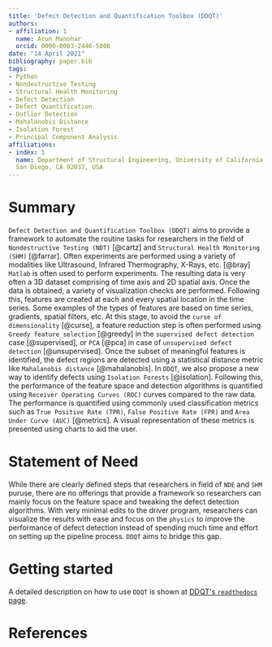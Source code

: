 ```yaml
---
title: 'Defect Detection and Quantification Toolbox (DDQT)'
authors:
- affiliation: 1
  name: Arun Manohar
  orcid: 0000-0003-2446-5008
date: "14 April 2021"
bibliography: paper.bib
tags:
- Python
- Nondestructive Testing
- Structural Health Monitoring
- Defect Detection
- Defect Quantification
- Outlier Detection
- Mahalanobis Distance
- Isolation Forest
- Principal Component Analysis
affiliations:
- index: 1
  name: Department of Structural Engineering, University of California,
  San Diego, CA 92037, USA
---
```


# Summary

`Defect Detection and Quantification Toolbox (DDQT)` aims to provide a
framework to automate the routine tasks for researchers in the field of
`Nondestructive Testing (NDT)` [@cartz] and `Structural Health Monitoring
(SHM)` [@farrar]. Often experiments are performed using a variety of
modalities like Ultrasound, Infrared Thermography, X-Rays, etc. [@bray]
`Matlab` is often used to perform experiments. The resulting data is very
often a 3D dataset comprising of time axis and 2D spatial axis. Once the data
is obtained, a variety of visualization checks are performed. Following this,
features are created at each and every spatial location in the time series.
Some examples of the types of features are based on time series, gradients,
spatial filters, etc. At this stage, to avoid the `curse of
dimensionality` [@curse], a feature reduction step is often performed using
`Greedy feature selection` [@greedy] in the `supervised defect detection`
case [@supervised], or `PCA` [@pca] in case of `unsupervised defect
detection` [@unsupervised]. Once the subset of meaningful features is
identified, the defect regions are detected using a statistical distance
metric like `Mahalanobis distance` [@mahalanobis]. In `DDQT`, we also propose
a new way to identify defects using `Isolation Forests` [@isolation].
Following this, the performance of the feature space and detection algorithms
is quantified using `Receiver Operating Curves (ROC)` curves compared to the
raw data. The performance is quantified using commonly used classification
metrics such as `True Positive Rate (TPR)`, `False Positive Rate (FPR)` and
`Area Under Curve (AUC)` [@metrics]. A visual representation of these metrics
is presented using charts to aid the user. 

# Statement of Need

While there are clearly defined steps that researchers in field of `NDE` and
`SHM` puruse, there are no offerings that provide a framework so researchers
can mainly focus on the feature space and tweaking the defect detection
algorithms. With very minimal edits to the driver program, researchers can
visualize the results with ease and focus on the `physics` to improve the
performance of defect detection instead of spending much time and effort on
setting up the pipeline process. `DDQT` aims to bridge this gap. 


# Getting started

A detailed description on how to use `DDQT` is shown at [DDQT's `readthedocs`
page](https://ddqt.readthedocs.io/en/latest/getting_started.html).


# References
